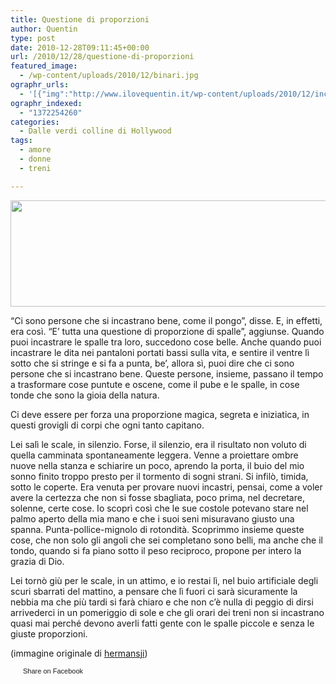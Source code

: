 ```yaml
---
title: Questione di proporzioni
author: Quentin
type: post
date: 2010-12-28T09:11:45+00:00
url: /2010/12/28/questione-di-proporzioni
featured_image:
  - /wp-content/uploads/2010/12/binari.jpg
ographr_urls:
  - '[{"img":"http://www.ilovequentin.it/wp-content/uploads/2010/12/incastri.jpg"},{"img":"http://www.ilovequentin.it/wp-content/uploads/2010/12/binari.jpg"},{"img":"http://www.ilovequentin.it/wp-content/uploads/2010/12/incastri-300x98.jpg"}]'
ographr_indexed:
  - "1372254260"
categories:
  - Dalle verdi colline di Hollywood
tags:
  - amore
  - donne
  - treni

---
```

[<img class="alignnone size-full wp-image-1363" title="incastri" src="http://www.ilovequentin.it/wp-content/uploads/2010/12/incastri.jpg" alt="" width="520" height="170" />][1]

&#8220;Ci sono persone che si incastrano bene, come il pongo&#8221;, disse. E, in effetti, era così. &#8220;E&#8217; tutta una questione di proporzione di spalle&#8221;, aggiunse. Quando puoi incastrare le spalle tra loro, succedono cose belle. Anche quando puoi incastrare le dita nei pantaloni portati bassi sulla vita, e sentire il ventre lì sotto che si stringe e si fa a punta, be&#8217;, allora sì, puoi dire che ci sono persone che si incastrano bene. Queste persone, insieme, passano il tempo a trasformare cose puntute e oscene, come il pube e le spalle, in cose tonde che sono la gioia della natura.

Ci deve essere per forza una proporzione magica, segreta e iniziatica, in questi grovigli di corpi che ogni tanto capitano.

Lei salì le scale, in silenzio. Forse, il silenzio, era il risultato non voluto di quella camminata spontaneamente leggera. Venne a proiettare ombre nuove nella stanza e schiarire un poco, aprendo la porta, il buio del mio sonno finito troppo presto per il tormento di sogni strani. Si infilò, timida, sotto le coperte. Era venuta per provare nuovi incastri, pensai, come a voler avere la certezza che non si fosse sbagliata, poco prima, nel decretare, solenne, certe cose. Io scoprì così che le sue costole potevano stare nel palmo aperto della mia mano e che i suoi seni misuravano giusto una spanna. Punta-pollice-mignolo di rotondità. Scoprimmo insieme queste cose, che non solo gli angoli che sei completano sono belli, ma anche che il tondo, quando si fa piano sotto il peso reciproco, propone per intero la grazia di Dio.

Lei tornò giù per le scale, in un attimo, e io restai lì, nel buio artificiale degli scuri sbarrati del mattino, a pensare che lì fuori ci sarà sicuramente la nebbia ma che più tardi si farà chiaro e che non c&#8217;è nulla di peggio di dirsi arrivederci in un pomeriggio di sole e che gli orari dei treni non si incastrano quasi mai perché devono averli fatti gente con le spalle piccole e senza le giuste proporzioni.

(immagine originale di [hermansji][2])

<a href="http://www.facebook.com/share.php?u=http%3A%2F%2Fwww.ilovequentin.it%2F2010%2F12%2F28%2Fquestione-di-proporzioni&t=Questione%20di%20proporzioni" id="facebook_share_both_1359" style="font-size:11px; line-height:13px; font-family:'lucida grande',tahoma,verdana,arial,sans-serif; text-decoration:none; padding:2px 0 0 20px; height:16px; background:url(http://b.static.ak.fbcdn.net/images/share/facebook_share_icon.gif) no-repeat top left;">Share on Facebook</a>

 [1]: http://www.ilovequentin.it/wp-content/uploads/2010/12/incastri.jpg
 [2]: http://www.flickr.com/photos/39170118@N02/4638755263/sizes/z/in/photostream/